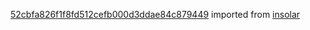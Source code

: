 [52cbfa826f1f8fd512cefb000d3ddae84c879449](https://github.com/insolar/insolar/commit/52cbfa826f1f8fd512cefb000d3ddae84c879449) imported from [insolar](https://github.com/insolar/insolar)
